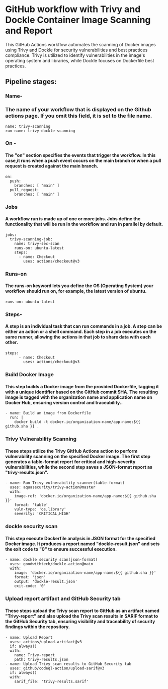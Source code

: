 # GitHub workflow with Trivy and Dockle Container Image Scanning and Report

This GitHub Actions workflow automates the scanning of Docker images using Trivy and Dockle for security vulnerabilities and best practices compliance. Trivy is utilized to identify vulnerabilities in the image's operating system and libraries, while Dockle focuses on Dockerfile best practices.

## Pipeline stages:
### Name-
### The name of your workflow that is displayed on the Github actions page. If you omit this field, it is set to the file name. 
```
name: trivy-scanning
run-name: trivy-dockle-scanning
```
### On -
#### The "on" section specifies the events that trigger the workflow. In this case,it runs when a push event occurs on the main branch or when a pull request is created against the main branch.

```
on:
  push:
    branches: [ "main" ]
  pull_request:
    branches: [ "main" ]  
```
### Jobs
#### A workflow run is made up of one or more jobs. Jobs define the functionality that will be run in the workflow and run in parallel by default.

```
jobs:
  trivy-scanning-job:
    name: trivy-sec-scan
    runs-on: ubuntu-latest
    steps:
      - name: Checkout
        uses: actions/checkout@v3
```

### Runs-on
#### The runs-on keyword lets you define the OS (Operating System) your workflow should run on, for example, the latest version of ubuntu.

```
runs-on: ubuntu-latest
```
### Steps-

#### A step is an individual task that can run commands in a job. A step can be either an action or a shell command. Each step in a job executes on the same runner, allowing the actions in that job to share data with each other.

```
steps:
      - name: Checkout
        uses: actions/checkout@v3
```
### Build Docker Image
#### This step builds a Docker image from the provided Dockerfile, tagging it with a unique identifier based on the GitHub commit SHA. The resulting image is tagged with the organization name and application name on Docker Hub, ensuring version control and traceability..
```
- name: Build an image from Dockerfile
  run: |
    docker build -t docker.io/organization-name/app-name:${{ github.sha }} .
```
### Trivy Vulnerability Scanning
#### These steps utilize the Trivy GitHub Actions action to perform vulnerability scanning on the specified Docker image. The first step generates a table-format report for critical and high-severity vulnerabilities, while the second step saves a JSON-format report as "trivy-results.json".
```
- name: Run Trivy vulnerability scanner(table-format)
  uses: aquasecurity/trivy-action@master
  with:
    image-ref: 'docker.io/organization-name/app-name:${{ github.sha }}'
    format: 'table'
    vuln-type: 'os,library'
    severity: 'CRITICAL,HIGH'
```
### dockle security scan
#### This step execute Dockerfile analysis in JSON format for the specified Docker image. It produces a report named "dockle-result.json" and sets the exit code to "0" to ensure successful execution.
```
- name: dockle security scan(json-format)
  uses: goodwithtech/dockle-action@main
  with:
    image: 'docker.io/organization-name/app-name:${{ github.sha }}'
    format: 'json'
    output: 'dockle-result.json'
    exit-code: '0'
```
### Upload report artifact and GitHub Security tab
#### These steps upload the Trivy scan report to GitHub as an artifact named "Trivy-report" and also upload the Trivy scan results in SARIF format to the GitHub Security tab, ensuring visibility and traceability of security findings within the repository.
```
- name: Upload Report
  uses: actions/upload-artifact@v3
  if: always()
  with:
    name: Trivy-report
    path: trivy-results.json
- name: Upload Trivy scan results to GitHub Security tab
  uses: github/codeql-action/upload-sarif@v3
  if: always()
  with:
    sarif_file: 'trivy-results.sarif'
```
